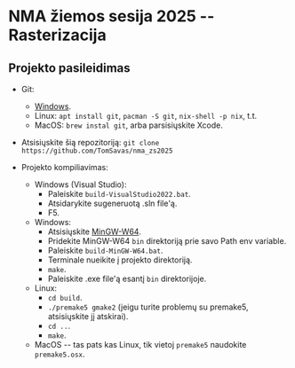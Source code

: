 # NMA žiemos sesija 2025 -- Rasterizacija

## Projekto pasileidimas
- Git:
  - [Windows](https://git-scm.com/downloads/win).
  - Linux: `apt install git`, `pacman -S git`, `nix-shell -p nix`, t.t.
  - MacOS: `brew instal git`, arba parsisiųskite Xcode.

- Atsisiųskite šią repozitoriją: `git clone https://github.com/TomSavas/nma_zs2025`

- Projekto kompiliavimas: 
  - Windows (Visual Studio): 
    - Paleiskite `build-VisualStudio2022.bat`.
    - Atsidarykite sugeneruotą .sln file'ą.
    - F5.
  - Windows:
    - Atsisiųskite [MinGW-W64](https://github.com/skeeto/w64devkit/releases).
    - Pridekite MinGW-W64 `bin` direktoriją prie savo Path env variable.
    - Paleiskite `build-MinGW-W64.bat`.
    - Terminale nueikite į projekto direktoriją.
    - `make`.
    - Paleiskite .exe file'ą esantį `bin` direktorijoje.
  - Linux: 
    - `cd build`.
    - `./premake5 gmake2` (jeigu turite problemų su premake5, atsisiųskite jį atskirai).
    - `cd ..`.
    - `make`.
  - MacOS -- tas pats kas Linux, tik vietoj `premake5` naudokite `premake5.osx`.
